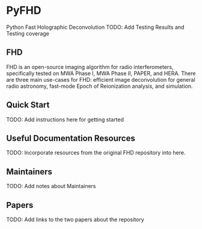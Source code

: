 # PyFHD
Python Fast Holographic Deconvolution
TODO: Add Testing Results and Testing coverage

## FHD
FHD is an open-source imaging algorithm for radio interferometers, specifically tested on MWA Phase I, MWA Phase II, PAPER, and HERA. There are three main use-cases for FHD: efficient image deconvolution for general radio astronomy, fast-mode Epoch of Reionization analysis, and simulation.

## Quick Start
TODO: Add instructions here for getting started

## Useful Documentation Resources
TODO: Incorporate resources from the original FHD repository into here.

## Maintainers
TODO: Add notes about Maintainers

## Papers
TODO: Add links to the two papers about the repository
